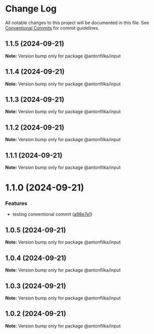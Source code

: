 # Change Log

All notable changes to this project will be documented in this file.
See [Conventional Commits](https://conventionalcommits.org) for commit guidelines.

## 1.1.5 (2024-09-21)

**Note:** Version bump only for package @antonfilka/input





## 1.1.4 (2024-09-21)

**Note:** Version bump only for package @antonfilka/input





## 1.1.3 (2024-09-21)

**Note:** Version bump only for package @antonfilka/input





## 1.1.2 (2024-09-21)

**Note:** Version bump only for package @antonfilka/input





## 1.1.1 (2024-09-21)

**Note:** Version bump only for package @antonfilka/input





# 1.1.0 (2024-09-21)


### Features

* testing conventional commit ([a98e7e1](https://github.com/antonfilka/react-components-kit/commit/a98e7e11bd27036f2abc2763b0836c5aee9dd0db))





## 1.0.5 (2024-09-21)

**Note:** Version bump only for package @antonfilka/input





## 1.0.4 (2024-09-21)

**Note:** Version bump only for package @antonfilka/input





## 1.0.3 (2024-09-21)

**Note:** Version bump only for package @antonfilka/input





## 1.0.2 (2024-09-21)

**Note:** Version bump only for package @antonfilka/input
